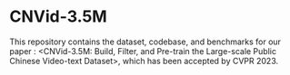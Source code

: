 # CNVid-3.5M
This repository contains the dataset, codebase, and benchmarks for our paper : <CNVid-3.5M: Build, Filter, and Pre-train the Large-scale Public Chinese Video-text Dataset>, which has been accepted by CVPR 2023.
